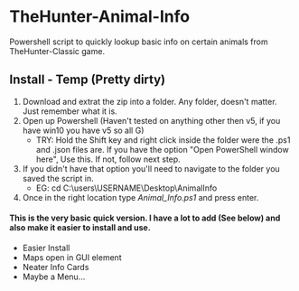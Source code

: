 # TheHunter-Animal-Info
Powershell script to quickly lookup basic info on certain animals from TheHunter-Classic game. 

## Install - Temp (Pretty dirty)
1. Download and extrat the zip into a folder. Any folder, doesn't matter. Just remember what it is.
2. Open up Powershell (Haven't tested on anything other then v5, if you have win10 you have v5 so all G)
    * TRY: Hold the Shift key and right click inside the folder were the .ps1 and .json files are. 
         If you have the option "Open PowerShell window here", Use this. If not, follow next step.
3. If you didn't have that option you'll need to navigate to the folder you saved the script in.
    * EG: cd C:\users\USERNAME\Desktop\AnimalInfo
4. Once in the right location type *Animal_Info.ps1* and press enter.

#### This is the very basic quick version. I have a lot to add (See below) and also make it easier to install and use.

  * Easier Install
  * Maps open in GUI element
  * Neater Info Cards
  * Maybe a Menu...
